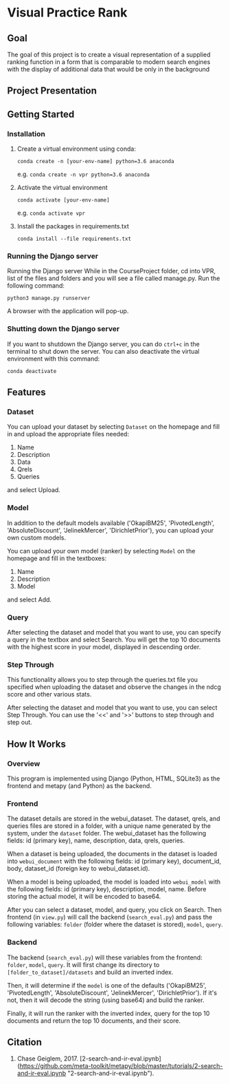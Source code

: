 # Visual Practice Rank
## Goal
The goal of this project is to create a visual representation of a supplied ranking function in a form that is comparable to modern search engines with the display of additional data that would be only in the background

## Project Presentation

## Getting Started
### Installation
1. Create a virtual environment using conda:

   `conda create -n [your-env-name] python=3.6 anaconda`

   e.g. `conda create -n vpr python=3.6 anaconda`


2. Activate the virtual environment

   `conda activate [your-env-name]`

   e.g. `conda activate vpr`


3. Install the packages in requirements.txt

   `conda install --file requirements.txt`

### Running the Django server
Running the Django server
While in the CourseProject folder, cd into VPR, list of the files and folders and you will see a file called manage.py. Run the following command:

   `python3 manage.py runserver`

A browser with the application will pop-up.

### Shutting down the Django server
If you want to shutdown the Django server, you can do `ctrl+c` in the terminal to shut down the server. You can also deactivate the virtual environment with this command: 

   `conda deactivate`

## Features
### Dataset
You can upload your dataset by selecting `Dataset` on the homepage and fill in and upload the appropriate files needed:
1. Name
2. Description
3. Data
4. Qrels
5. Queries

and select Upload.

### Model
In addition to the default models available ('OkapiBM25', 'PivotedLength', 'AbsoluteDiscount', 'JelinekMercer', 'DirichletPrior'), you can upload your own custom models.

You can upload your own model (ranker) by selecting `Model` on the homepage and fill in the textboxes:
1. Name
2. Description
3. Model

and select Add.

### Query
After selecting the dataset and model that you want to use, you can specify a query in the textbox and select Search. You will get the top 10 documents with the highest score in your model, displayed in descending order.

### Step Through
This functionality allows you to step through the queries.txt file you specified when uploading the dataset and observe the changes in the ndcg score and other various stats.

After selecting the dataset and model that you want to use, you can select Step Through. You can use the '<<' and '>>' buttons to step through and step out.

## How It Works
### Overview
This program is implemented using Django (Python, HTML, SQLite3) as the frontend and metapy (and Python) as the backend. 

### Frontend
The dataset details are stored in the webui_dataset. The dataset, qrels, and queries files are stored in a folder, with a unique name generated by the system, under the `dataset` folder. The webui_dataset has the following fields: id (primary key), name, description, data, qrels, queries.

When a dataset is being uploaded, the documents in the dataset is loaded into `webui_document` with the following fields: id (primary key), document_id, body, dataset_id (foreign key to webui_dataset.id).

When a model is being uploaded, the model is loaded into `webui_model` with the following fields: id (primary key), description, model, name. Before storing the actual model, it will be encoded to base64.

After you can select a dataset, model, and query, you click on Search. Then frontend (in `view.py`) will call the backend (`search_eval.py`) and pass the following variables: `folder` (folder where the dataset is stored), `model`, `query`.

### Backend
The backend (`search_eval.py`) will these variables from the frontend: `folder`, `model`, `query`. It will first change its directory to `[folder_to_dataset]/datasets` and build an inverted index.

Then, it will determine if the `model` is one of the defaults ('OkapiBM25', 'PivotedLength', 'AbsoluteDiscount', 'JelinekMercer', 'DirichletPrior'). If it's not, then it will decode the string (using base64) and build the ranker.

Finally, it will run the ranker with the inverted index, query for the top 10 documents and return the top 10 documents, and their score.

## Citation
1. Chase Geiglem, 2017. [2-search-and-ir-eval.ipynb] (https://github.com/meta-toolkit/metapy/blob/master/tutorials/2-search-and-ir-eval.ipynb "2-search-and-ir-eval.ipynb").
